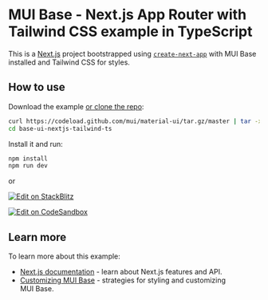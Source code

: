 # MUI Base - Next.js App Router with Tailwind CSS example in TypeScript

This is a [Next.js](https://nextjs.org/) project bootstrapped using [`create-next-app`](https://github.com/vercel/next.js/tree/HEAD/packages/create-next-app) with MUI Base installed and Tailwind CSS for styles.

## How to use

Download the example [or clone the repo](https://github.com/mui/material-ui):

<!-- #repo-reference -->

```bash
curl https://codeload.github.com/mui/material-ui/tar.gz/master | tar -xz --strip=2 material-ui-master/examples/base-ui-nextjs-tailwind-ts
cd base-ui-nextjs-tailwind-ts
```

Install it and run:

```bash
npm install
npm run dev
```

or

<!-- #repo-reference -->

[![Edit on StackBlitz](https://developer.stackblitz.com/img/open_in_stackblitz.svg)](https://stackblitz.com/github/mui/material-ui/tree/master/examples/base-ui-nextjs-tailwind-ts)

[![Edit on CodeSandbox](https://codesandbox.io/static/img/play-codesandbox.svg)](https://codesandbox.io/p/sandbox/github/mui/material-ui/tree/master/examples/base-ui-nextjs-tailwind-ts)

## Learn more

To learn more about this example:

- [Next.js documentation](https://nextjs.org/docs) - learn about Next.js features and API.
- [Customizing MUI Base](https://mui.com/base-ui/getting-started/customization/) - strategies for styling and customizing MUI Base.
